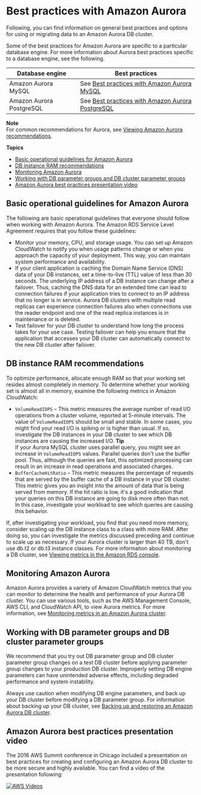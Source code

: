 # Best practices with Amazon Aurora<a name="Aurora.BestPractices"></a>

Following, you can find information on general best practices and options for using or migrating data to an Amazon Aurora DB cluster\.

Some of the best practices for Amazon Aurora are specific to a particular database engine\. For more information about Aurora best practices specific to a database engine, see the following\.


| Database engine | Best practices | 
| --- | --- | 
|  Amazon Aurora MySQL  |  See [Best practices with Amazon Aurora MySQL](AuroraMySQL.BestPractices.md)  | 
|  Amazon Aurora PostgreSQL  |  See [Best practices with Amazon Aurora PostgreSQL](AuroraPostgreSQL.BestPractices.md)  | 

**Note**  
For common recommendations for Aurora, see [Viewing Amazon Aurora recommendations](accessing-monitoring.md#USER_Recommendations)\.

**Topics**
+ [Basic operational guidelines for Amazon Aurora](#Aurora.BestPractices.OperationalGuidelines)
+ [DB instance RAM recommendations](#Aurora.BestPractices.Performance.Sizing)
+ [Monitoring Amazon Aurora](#Aurora.BestPractices.Monitoring)
+ [Working with DB parameter groups and DB cluster parameter groups](#Aurora.BestPractices.ParameterGroups)
+ [Amazon Aurora best practices presentation video](#Aurora.BestPractices.Presentation)

## Basic operational guidelines for Amazon Aurora<a name="Aurora.BestPractices.OperationalGuidelines"></a>

The following are basic operational guidelines that everyone should follow when working with Amazon Aurora\. The Amazon RDS Service Level Agreement requires that you follow these guidelines:
+ Monitor your memory, CPU, and storage usage\. You can set up Amazon CloudWatch to notify you when usage patterns change or when you approach the capacity of your deployment\. This way, you can maintain system performance and availability\.
+ If your client application is caching the Domain Name Service \(DNS\) data of your DB instances, set a time\-to\-live \(TTL\) value of less than 30 seconds\. The underlying IP address of a DB instance can change after a failover\. Thus, caching the DNS data for an extended time can lead to connection failures if your application tries to connect to an IP address that no longer is in service\. Aurora DB clusters with multiple read replicas can experience connection failures also when connections use the reader endpoint and one of the read replica instances is in maintenance or is deleted\.
+ Test failover for your DB cluster to understand how long the process takes for your use case\. Testing failover can help you ensure that the application that accesses your DB cluster can automatically connect to the new DB cluster after failover\. 

## DB instance RAM recommendations<a name="Aurora.BestPractices.Performance.Sizing"></a>

To optimize performance, allocate enough RAM so that your working set resides almost completely in memory\. To determine whether your working set is almost all in memory, examine the following metrics in Amazon CloudWatch:
+ `VolumeReadIOPS` – This metric measures the average number of read I/O operations from a cluster volume, reported at 5\-minute intervals\. The value of `VolumeReadIOPS` should be small and stable\. In some cases, you might find your read I/O is spiking or is higher than usual\. If so, investigate the DB instances in your DB cluster to see which DB instances are causing the increased I/O\.
**Tip**  
 If your Aurora MySQL cluster uses parallel query, you might see an increase in `VolumeReadIOPS` values\. Parallel queries don't use the buffer pool\. Thus, although the queries are fast, this optimized processing can result in an increase in read operations and associated charges\. 
+ `BufferCacheHitRatio` – This metric measures the percentage of requests that are served by the buffer cache of a DB instance in your DB cluster\. This metric gives you an insight into the amount of data that is being served from memory\. If the hit ratio is low, it's a good indication that your queries on this DB instance are going to disk more often than not\. In this case, investigate your workload to see which queries are causing this behavior\.

If, after investigating your workload, you find that you need more memory, consider scaling up the DB instance class to a class with more RAM\. After doing so, you can investigate the metrics discussed preceding and continue to scale up as necessary\. If your Aurora cluster is larger than 40 TB, don't use db\.t2 or db\.t3 instance classes\. For more information about monitoring a DB cluster, see [Viewing metrics in the Amazon RDS console](USER_Monitoring.md)\.

## Monitoring Amazon Aurora<a name="Aurora.BestPractices.Monitoring"></a>

Amazon Aurora provides a variety of Amazon CloudWatch metrics that you can monitor to determine the health and performance of your Aurora DB cluster\. You can use various tools, such as the AWS Management Console, AWS CLI, and CloudWatch API, to view Aurora metrics\. For more information, see [Monitoring metrics in an Amazon Aurora cluster](MonitoringAurora.md)\.

## Working with DB parameter groups and DB cluster parameter groups<a name="Aurora.BestPractices.ParameterGroups"></a>

We recommend that you try out DB parameter group and DB cluster parameter group changes on a test DB cluster before applying parameter group changes to your production DB cluster\. Improperly setting DB engine parameters can have unintended adverse effects, including degraded performance and system instability\.

Always use caution when modifying DB engine parameters, and back up your DB cluster before modifying a DB parameter group\. For information about backing up your DB cluster, see [Backing up and restoring an Amazon Aurora DB cluster](BackupRestoreAurora.md)\.

## Amazon Aurora best practices presentation video<a name="Aurora.BestPractices.Presentation"></a>

The 2016 AWS Summit conference in Chicago included a presentation on best practices for creating and configuring an Amazon Aurora DB cluster to be more secure and highly available\. You can find a video of the presentation following:

[![AWS Videos](http://img.youtube.com/vi/https://www.youtube.com/embed/DZFPYzp1JJA/0.jpg)](http://www.youtube.com/watch?v=https://www.youtube.com/embed/DZFPYzp1JJA)